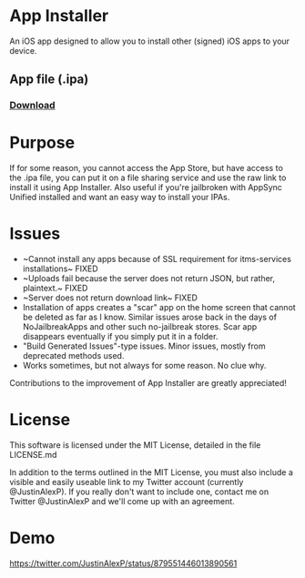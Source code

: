 # App Installer
An iOS app designed to allow you to install other (signed) iOS apps to your device.

<h2>App file (.ipa)</h2>
<h3><a href="https://github.com/Sn0wCh1ld/App-Installer/releases/download/1.0/App.Installer.ipa">Download</a></h3>

# Purpose
If for some reason, you cannot access the App Store, but have access to the .ipa file, you can put it on a file sharing service and use the raw link to install it using App Installer. Also useful if you're jailbroken with AppSync Unified installed and want an easy way to install your IPAs.

# Issues
- ~Cannot install any apps because of SSL requirement for itms-services installations~ FIXED
- ~Uploads fail because the server does not return JSON, but rather, plaintext.~ FIXED
- ~Server does not return download link~ FIXED
- Installation of apps creates a "scar" app on the home screen that cannot be deleted as far as I know. Similar issues arose back in the days of NoJailbreakApps and other such no-jailbreak stores. Scar app disappears eventually if you simply put it in a folder.
- "Build Generated Issues"-type issues. Minor issues, mostly from deprecated methods used.
- Works sometimes, but not always for some reason. No clue why.

Contributions to the improvement of App Installer are greatly appreciated!

# License
This software is licensed under the MIT License, detailed in the file LICENSE.md

In addition to the terms outlined in the MIT License, you must also include a visible and easily useable link to my Twitter account (currently @JustinAlexP). If you really don't want to include one, contact me on Twitter @JustinAlexP and we'll come up with an agreement.

# Demo
https://twitter.com/JustinAlexP/status/879551446013890561
